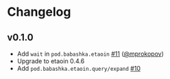 # Changelog

## v0.1.0

- Add `wait` in `pod.babashka.etaoin` [#11](https://github.com/babashka/pod-babashka-etaoin/issues/11) ([@mprokopov](https://github.com/mprokopov))
- Upgrade to etaoin 0.4.6
- Add `pod.babashka.etaoin.query/expand` [#10](https://github.com/babashka/pod-babashka-etaoin/issues/10)
